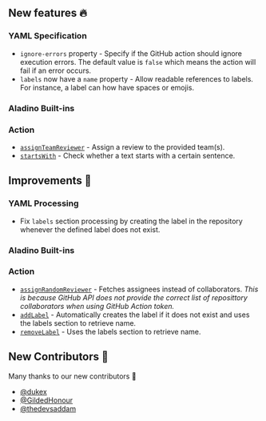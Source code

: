 ## New features :fire:

### YAML Specification

- `ignore-errors` property - Specify if the GitHub action should ignore execution errors. The default value is `false` which means the action will fail if an error occurs.
- `labels` now have a `name` property - Allow readable references to labels. For instance, a label can how have spaces or emojis.

### Aladino Built-ins

### Action

- [`assignTeamReviewer`](../../../docs/reviewpad-file-specification/aladino-specification/aladino-built-ins#assignteamreviewer) - Assign a review to the provided team(s).
- [`startsWith`](../../../docs/reviewpad-file-specification/aladino-specification/aladino-built-ins#startswith) - Check whether a text starts with a certain sentence.

## Improvements :rocket:

### YAML Processing

- Fix `labels` section processing by creating the label in the repository whenever the defined label does not exist.

### Aladino Built-ins

### Action

- [`assignRandomReviewer`](../../../docs/reviewpad-file-specification/aladino-specification/aladino-built-ins#assignrandomreviewer) - Fetches assignees instead of collaborators. _This is because GitHub API does not provide the correct list of reposittory collaborators when using GitHub Action token._
- [`addLabel`](../../../docs/reviewpad-file-specification/aladino-specification/aladino-built-ins#addlabel) - Automatically creates the label if it does not exist and uses the labels section to retrieve name.
- [`removeLabel`](../../../docs/reviewpad-file-specification/aladino-specification/aladino-built-ins#removelabel) - Uses the labels section to retrieve name.

## New Contributors :beers:

Many thanks to our new contributors :clap:

- [@dukex](https://github.com/dukex)
- [@GildedHonour](https://github.com/GildedHonour)
- [@thedevsaddam](https://github.com/thedevsaddam)